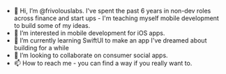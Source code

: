 - 👋 Hi, I’m @frivolouslabs. I've spent the past 6 years in non-dev roles across finance and start ups - I'm teaching myself mobile development to build some of my ideas. 
- 👀 I’m interested in mobile development for iOS apps.
- 🌱 I’m currently learning SwiftUI to make an app I've dreamed about building for a while
- 💞️ I’m looking to collaborate on consumer social apps. 
- 📫 How to reach me - you can find a way if you really want to.

<!---
FrivolousLabs/FrivolousLabs is a ✨ special ✨ repository because its `README.md` (this file) appears on your GitHub profile.
You can click the Preview link to take a look at your changes.
--->

